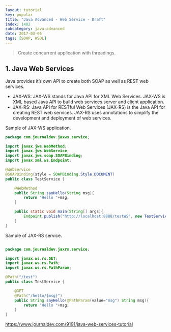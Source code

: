 ```yaml
---
layout: tutorial
key: popular
title: "Java Advanced - Web Service - Draft"
index: 1482
subcategory: java-advanced
date: 2017-03-05
tags: [SOAP, WSDL]
---
```


> Create concurrent application with threadings.

## 1. Java Web Services
Java provides it’s own API to create both SOAP as well as REST web services.

* JAX-WS: JAX-WS stands for Java API for XML Web Services. JAX-WS is XML based Java API to build web services server and client application.
* JAX-RS: Java API for RESTful Web Services (JAX-RS) is the Java API for creating REST web services. JAX-RS uses annotations to simplify the development and deployment of web services.

Sample of JAX-WS application.
```java
package com.journaldev.jaxws.service;

import javax.jws.WebMethod;
import javax.jws.WebService;
import javax.jws.soap.SOAPBinding;
import javax.xml.ws.Endpoint;

@WebService
@SOAPBinding(style = SOAPBinding.Style.DOCUMENT)
public class TestService {

	@WebMethod
	public String sayHello(String msg){
		return "Hello "+msg;
	}

	public static void main(String[] args){
		Endpoint.publish("http://localhost:8888/testWS", new TestService());
	}
}
```
Sample of JAX-RS service.
```java

package com.journaldev.jaxrs.service;

import javax.ws.rs.GET;
import javax.ws.rs.Path;
import javax.ws.rs.PathParam;

@Path("/test")
public class TestService {

	@GET
	@Path("/hello/{msg}")
	public String sayHello(@PathParam(value="msg") String msg){
		return "Hello "+msg;
	}
}
```
https://www.journaldev.com/9191/java-web-services-tutorial
